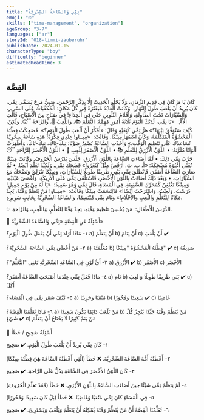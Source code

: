 ```yaml
---
title: "تِمِّي وَالسَّاعَةُ السِّحْرِيَّةُ"
emoji: "⏰"
skills: ["time-management", "organization"]
ageGroup: "3-7"
languages: ["ar"]
storyId: "018-timmi-zauberuhr"
publishDate: 2024-01-15
characterType: "boy"
difficulty: "beginner"
estimatedReadTime: 3
---
```


## القِصَّة


كَانَ يَا مَا كَانَ فِي قَدِيمِ الزَّمَانِ، وَلَا يَحْلُو الْحَدِيثُ إِلَّا بِذِكْرِ الرَّحْمَنِ، صَبِيٌّ مَرِحٌ يُسَمَّى تِمِّي، كَانَ يُرِيدُ أَنْ يَلْعَبَ طُولَ النَّهَارِ.  وَكَانَتْ أَلْعَابُهُ مُبَعْثَرَةً فِي كُلِّ مَكَانٍ: الْمُكَعَّبَاتُ عَلَى السَّرِيرِ، وَالسَّيَّارَاتُ تَحْتَ الطَّاوِلَةِ، وَأَقْلَامُ التَّلْوِينِ حَتَّى فِي الْحِذَاءِ!
فِي صَبَاحٍ مِنَ الْأَصْبَاحِ، قَالَتِ الْأُمُّ:  «يَا تِمِّي، لَدَيْكَ الْيَوْمَ ثَلَاثَةُ أُمُورٍ مُهِمَّةٌ: التَّعَلُّمُ 📚، وَاللَّعِبُ 🎲، وَالرَّاحَةُ 😴. وَلَكِنْ، كَيْفَ سَتُوَفِّقُ بَيْنَهَا؟»
هَزَّ تِمِّي كَتِفَيْهِ وَقَالَ: «أُفَكِّرُ أَنْ أَلْعَبَ طُولَ الْيَوْمِ؟»  فَضَحِكَتْ قِطَّتُهُ الْمَحْشُوَّةُ الْمُتَكَلِّمَةُ، وَكَانَ اسْمُهَا مِينْكَا، وَقَالَتْ:  «مِيــاو! عِنْدِي فِكْرَةٌ! هَذِهِ سَاعَةٌ سِحْرِيَّةٌ تُسَاعِدُكَ عَلَى تَنْظِيمِ الْوَقْتِ.»
وَأَخَذَتِ السَّاعَةُ تُصْدِرُ صَوْتًا: تِيكْ-تَاكْ، تِيكْ-تَاكْ، وَأَظْهَرَتْ أَلْوَانًا مُلَوَّنَةً:
	•	اللَّوْنُ الْأَزْرَقُ لِلتَّعَلُّمِ 📚
	•	اللَّوْنُ الْأَصْفَرُ لِلَّعِبِ 🎲
	•	اللَّوْنُ الْأَخْضَرُ لِلرَّاحَةِ 😴
جَرَّبَ تِمِّي ذَلِكَ:
	•	لَمَّا أَضَاءَتِ السَّاعَةُ بِاللَّوْنِ الْأَزْرَقِ، جَلَسَ يَدْرُسُ الْحُرُوفَ. وَكَانَتْ مِينْكَا تُغَنِّي أُغْنُوَةً مُضْحِكَةً: «أ، ب، ت، أَرْقُصُ مِثْلَ كَنْغَرُو!» فَضَحِكَ تِمِّي، وَلَكِنَّهُ تَعَلَّمَ أَيْضًا.
	•	ثُمَّ صَارَتِ السَّاعَةُ أَصْفَرَ، فَانْطَلَقَ تِمِّي يَبْنِي طَرِيقًا طَوِيلًا لِلسَّيَّارَاتِ، وَمِينْكَا تَنْزَلِقُ وَتَضْحَكُ مَعَ السَّيَّارَاتِ.
	•	وَبَعْدَ ذَلِكَ أَضَاءَتْ بِاللَّوْنِ الْأَخْضَرِ، فَاسْتَلْقَى تِمِّي عَلَى الْأَرِيكَةِ، وَأَغْمَضَ عَيْنَيْهِ، وَمِينْكَا تَغُنْغِنُ كَمُحَرِّكِ السَّفِينَةِ.
فِي الْمَسَاءِ، قَالَ تِمِّي وَهُوَ سَعِيدٌ:  «يَا لَهُ مِنْ يَوْمٍ جَمِيلٍ! دَرَسْتُ، وَلَعِبْتُ، وَاسْتَرَحْتُ أَيْضًا!»
فَابْتَسَمَتْ مِينْكَا وَقَالَتْ:  «مِيــاو! مَنْ يُنَظِّمْ وَقْتَهُ، يَجِدْ مَكَانًا لِلتَّعَلُّمِ وَاللَّعِبِ وَالأَحْلَامِ!»
وَنَامَ تِمِّي مُبْتَسِمًا، وَالسَّاعَةُ السِّحْرِيَّةُ بِجَانِبِ سَرِيرِهِ.

✨ الدَّرْسُ لِلْأَطْفَالِ:  مَنْ يُحْسِنْ تَنْظِيمَ وَقْتِهِ، يَجِدْ وَقْتًا لِلتَّعَلُّمِ، وَاللَّعِبِ، وَالرَّاحَةِ.

📝 أَسْئِلَةٌ عَنِ الْقِصَّةِ «تِمِّي وَالسَّاعَةُ السِّحْرِيَّةُ»

١- مَاذَا أَرَادَ تِمِّي أَنْ يَفْعَلَ طُولَ الْيَوْمِ؟
a) أَنْ يَتَعَلَّمَ
b) أَنْ يَنَامَ
c) أَنْ يَلْعَبَ ✔️

٢- مَنْ أَعْطَى تِمِّي السَّاعَةَ السِّحْرِيَّةَ؟
a) مُعَلِّمَتُهُ
b) قِطَّتُهُ الْمَحْشُوَّةُ "مِينْكَا" ✔️
c) صَدِيقُهُ

٣- أَيُّ لَوْنٍ فِي السَّاعَةِ السِّحْرِيَّةِ يَعْنِي "التَّعَلُّمَ"؟
a) الأَزْرَق ✔️
b) الأَصْفَر
c) الأَخْضَر

٤- مَاذَا فَعَلَ تِمِّي عِنْدَمَا أَصْبَحَتِ السَّاعَةُ أَصْفَرَ؟
a) نَامَ
b) بَنَى طَرِيقًا طَوِيلًا وَ لَعِبَ ✔️
c) أَكَلَ

٥- كَيْفَ شَعَرَ تِمِّي فِي الْمَسَاءِ؟
a) مُتْعَبًا وَحَزِينًا
b) سَعِيدًا وَفَخُورًا ✔️
c) غَاضِبًا

٦- مَاذَا تُعَلِّمُنَا الْقِصَّةُ؟
a) مَنْ يَلْعَبُ دَائِمًا يَكُونُ سَعِيدًا
b) مَنْ يُنَظِّمْ وَقْتَهُ جَيِّدًا يُنْجِزْ كُلَّ شَيْءٍ ✔️
c) مَنْ يَنَمْ كَثِيرًا لَا يَحْتَاجُ أَنْ يَتَعَلَّمَ

📝 أَسْئِلَةُ صَحِيحٍ / خَطَأ

١- كَانَ تِمِّي يُرِيدُ أَنْ يَلْعَبَ طُولَ الْيَوْمِ.
✔️ صَحِيح

٢- أَعْطَتْهُ أُمُّهُ السَّاعَةَ السِّحْرِيَّةَ.
❌ خَطَأ (الَّتِي أَعْطَتْهُ السَّاعَةَ هِيَ قِطَّتُهُ مِينْكَا)

٣- كَانَ اللَّوْنُ الأَخْضَرُ فِي السَّاعَةِ يَدُلُّ عَلَى الرَّاحَةِ.
✔️ صَحِيح

٤- لَمْ يَتَعَلَّمْ تِمِّي شَيْئًا حِينَ أَضَاءَتِ السَّاعَةُ بِاللَّوْنِ الأَزْرَقِ.
❌ خَطَأ (فَقَدْ تَعَلَّمَ الْحُرُوفَ)

٥- فِي الْمَسَاءِ كَانَ تِمِّي مُتْعَبًا وَغَاضِبًا.
❌ خَطَأ (بَلْ كَانَ سَعِيدًا وَفَخُورًا)

٦- تُعَلِّمُنَا الْقِصَّةُ أَنَّ مَنْ يُنَظِّمْ وَقْتَهُ يُمْكِنْهُ أَنْ يَتَعَلَّمَ وَيَلْعَبَ وَيَسْتَرِيحَ.
✔️ صَحِيح